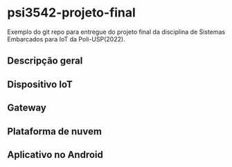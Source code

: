 # psi3542-projeto-final
Exemplo do git repo para entregue do projeto final da disciplina de Sistemas Embarcados para IoT da Poli-USP(2022).
## Descripção geral
## Dispositivo IoT
## Gateway
## Plataforma de nuvem
## Aplicativo no Android

